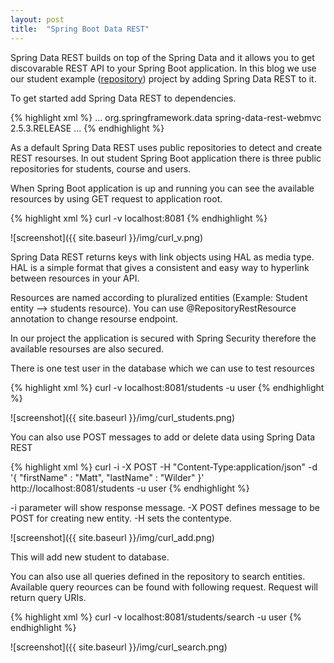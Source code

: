 ```yaml
---
layout: post
title:  "Spring Boot Data REST"
---
```

Spring Data REST builds on top of the Spring Data and it allows you to get discovarable REST API to your Spring Boot application. In this blog we use our student example ([repository](https://github.com/juhahinkula/StudentListFinal.git)) project by adding Spring Data REST to it.

To get started add Spring Data REST to dependencies.

{% highlight xml %}
<dependencies>
    ...
    <dependency>
        <groupId>org.springframework.data</groupId>
        <artifactId>spring-data-rest-webmvc</artifactId>
        <version>2.5.3.RELEASE</version>
    </dependency>
    ...
</dependencies>
{% endhighlight %}

As a default Spring Data REST uses public repositories to detect and create REST resourses. In out student Spring Boot application there is three public repositories for students, course and users.

When Spring Boot application is up and running you can see the available resources by using GET request to application root.

{% highlight xml %}
curl -v localhost:8081
{% endhighlight %}

![screenshot]({{ site.baseurl }}/img/curl_v.png)

Spring Data REST returns keys with link objects using HAL as media type. HAL is a simple format that gives a consistent and easy way to hyperlink between resources in your API.

Resources are named according to pluralized entities (Example: Student entity --> students resource). You can use @RepositoryRestResource annotation to change resourse endpoint.

In our project the application is secured with Spring Security therefore the available resourses are also secured. 

There is one test user in the database which we can use to test resources

{% highlight xml %}
curl -v localhost:8081/students -u user
{% endhighlight %}

![screenshot]({{ site.baseurl }}/img/curl_students.png)

You can also use POST messages to add or delete data using Spring Data REST

{% highlight xml %}
curl -i -X POST -H "Content-Type:application/json" -d '{  "firstName" : "Matt",  "lastName" : "Wilder" }' http://localhost:8081/students -u user
{% endhighlight %}

-i parameter will show response message. -X POST defines message to be POST for creating new entity. -H sets the contentype.

![screenshot]({{ site.baseurl }}/img/curl_add.png)

This will add new student to database.

You can also use all queries defined in the repository to search entities. Available query reources can be found with following request. Request will return query URIs.

{% highlight xml %}
curl -v localhost:8081/students/search -u user
{% endhighlight %}

![screenshot]({{ site.baseurl }}/img/curl_search.png)


